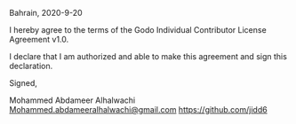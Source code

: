 Bahrain, 2020-9-20

I hereby agree to the terms of the Godo Individual Contributor License
Agreement v1.0.

I declare that I am authorized and able to make this agreement and sign this
declaration.

Signed,

Mohammed Abdameer Alhalwachi Mohammed.abdameeralhalwachi@gmail.com https://github.com/jidd6